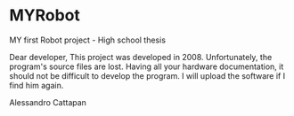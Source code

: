 # MYRobot
MY first Robot project - High school  thesis

Dear developer,
This project was developed in 2008. 
Unfortunately, the program's source files are lost.
Having all your hardware documentation, it should not be difficult to develop the program.
I will upload the software if I find him again.

Alessandro Cattapan
